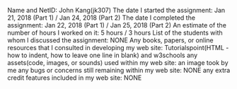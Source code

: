 Name and NetID: John Kang(jk307)
The date I started the assignment: Jan 21, 2018 (Part 1) / Jan 24, 2018 (Part 2)
The date I completed the assignment: Jan 22, 2018 (Part 1) / Jan 25, 2018 (Part 2)
An estimate of the number of hours I worked on it: 5 hours / 3 hours
List of the students with whom I discussed the assignment: NONE
Any books, papers, or online resources that I consulted in developing my web site: Tutorialspoint(HTML - how to indent, how to leave one line in blank) and w3schools
any assets(code, images, or sounds) used within my web site: an image took by me
any bugs or concerns still remaining within my web site: NONE
any extra credit features included in my web site: NONE